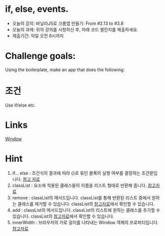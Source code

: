 # if, else, events.
<ul>
    <li>오늘의 강의: 바닐라JS로 크롬앱 만들기: From #2.13 to #3.8</li>
    <li>오늘의 과제: 위의 강의를 시청하신 후, 아래 코드 챌린지를 제출하세요.</li>
    <li>제출기간: 익일 오전 6시까지</li>
</ul>

# Challenge goals:
Using the boilerplate, make an app that does the following:

# 조건
Use if/else etc.

# Links
<a href="https://developer.mozilla.org/en-US/docs/Web/API/Window">Window</a>

# Hint
<ol>
    <li>if... else : 조건식의 결과에 따라 {}로 묶인 블록의 실행 여부를 결정하는 조건문입니다. <a href="https://developer.mozilla.org/ko/docs/Web/JavaScript/Reference/Statements/if...else">참고 자료</a></li>
    <li>classList : 요소에 적용된 클래스들의 이름을 리스트 형태로 반환해 줍니다. <a href="https://developer.mozilla.org/ko/docs/Web/API/Element/classList">참고자료</a></li>
    <li>remove : classList의 메서드입니다. classList를 통해 반환된 리스트 중에서 원하는 클래스를 제거할 수 있습니다. classList의 <a href="https://developer.mozilla.org/ko/docs/Web/API/Element/classList">참고자료</a>에서 확인할 수 있습니다.</li>
    <li>add : classList의 메서드입니다. classList의 리스트에 원하는 클래스를 추가할 수 있습니다. classList의 <a href="https://developer.mozilla.org/ko/docs/Web/API/Element/classList">참고자료</a>에서 확인할 수 있습니다.</a></li>
    <li>innerWidth : 브라우저의 가로 길이를 나타내는 Window 객체의 프로퍼티입니다. <a href="https://developer.mozilla.org/ko/docs/Web/API/Window/innerWidth">참고자료</a></li>
</ol>